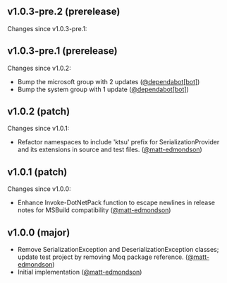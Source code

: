 ## v1.0.3-pre.2 (prerelease)

Changes since v1.0.3-pre.1:
## v1.0.3-pre.1 (prerelease)

Changes since v1.0.2:

- Bump the microsoft group with 2 updates ([@dependabot[bot]](https://github.com/dependabot[bot]))
- Bump the system group with 1 update ([@dependabot[bot]](https://github.com/dependabot[bot]))
## v1.0.2 (patch)

Changes since v1.0.1:

- Refactor namespaces to include 'ktsu' prefix for SerializationProvider and its extensions in source and test files. ([@matt-edmondson](https://github.com/matt-edmondson))
## v1.0.1 (patch)

Changes since v1.0.0:

- Enhance Invoke-DotNetPack function to escape newlines in release notes for MSBuild compatibility ([@matt-edmondson](https://github.com/matt-edmondson))
## v1.0.0 (major)

- Remove SerializationException and DeserializationException classes; update test project by removing Moq package reference. ([@matt-edmondson](https://github.com/matt-edmondson))
- Initial implementation ([@matt-edmondson](https://github.com/matt-edmondson))

